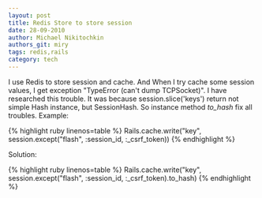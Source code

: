 ```yaml
---
layout: post
title: Redis Store to store session
date: 28-09-2010
author: Michael Nikitochkin
authors_git: miry
tags: redis,rails
category: tech
---
```


I use Redis to store session and cache. And When I try cache some session values, I get exception "TypeError (can't dump TCPSocket)". I have researched this trouble. It was because session.slice('keys') return not simple Hash instance, but SessionHash. So instance method *to_hash* fix all troubles. 
Example:

{% highlight ruby linenos=table %}
Rails.cache.write("key", session.except("flash", :session_id, :_csrf_token))
{% endhighlight %}

Solution:

{% highlight ruby linenos=table %}
Rails.cache.write("key", session.except("flash", :session_id, :_csrf_token).to_hash)
{% endhighlight %}
